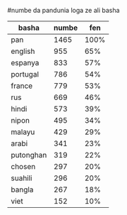#numbe da pandunia loga ze ali basha

| basha | numbe | fen |
|-------|-------|-----|
| pan | 1465 | 100% |
| english | 955 | 65% |
| espanya | 833 | 57% |
| portugal | 786 | 54% |
| france | 779 | 53% |
| rus | 669 | 46% |
| hindi | 573 | 39% |
| nipon | 495 | 34% |
| malayu | 429 | 29% |
| arabi | 341 | 23% |
| putonghan | 319 | 22% |
| chosen | 297 | 20% |
| suahili | 296 | 20% |
| bangla | 267 | 18% |
| viet | 152 | 10% |
